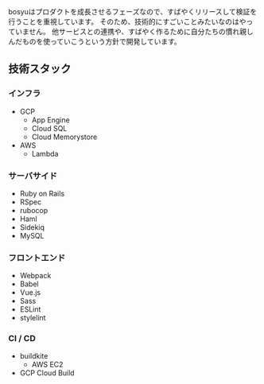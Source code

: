 bosyuはプロダクトを成長させるフェーズなので、すばやくリリースして検証を行うことを重視しています。
そのため、技術的にすごいことみたいなのはやっていません。
他サービスとの連携や、すばやく作るために自分たちの慣れ親しんだものを使っていこうという方針で開発しています。

## 技術スタック

### インフラ

- GCP
  - App Engine
  - Cloud SQL
  - Cloud Memorystore
- AWS
  - Lambda

### サーバサイド

- Ruby on Rails
- RSpec
- rubocop
- Haml
- Sidekiq
- MySQL

### フロントエンド

- Webpack
- Babel
- Vue.js
- Sass
- ESLint
- stylelint

### CI / CD
- buildkite
  - AWS EC2
- GCP Cloud Build
